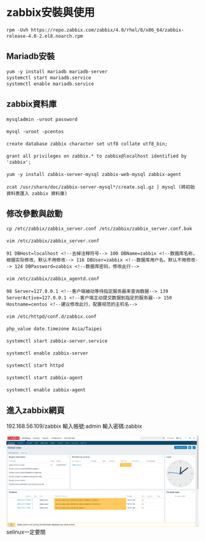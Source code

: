# zabbix安裝與使用
```
rpm -Uvh https://repo.zabbix.com/zabbix/4.0/rhel/8/x86_64/zabbix-release-4.0-2.el8.noarch.rpm
```
## Mariadb安裝
```
yum -y install mariadb mariadb-server
systemctl start mariadb.service 
systemctl enable mariadb.service
```
## zabbix資料庫
```
mysqladmin -uroot password

mysql -uroot -pcentos 

create database zabbix character set utf8 collate utf8_bin;

grant all privileges on zabbix.* to zabbix@localhost identified by 'zabbix';

yum -y install zabbix-server-mysql zabbix-web-mysql zabbix-agent 

zcat /usr/share/doc/zabbix-server-mysql*/create.sql.gz | mysql (將初始資料表匯入 zabbix 資料庫)
```
## 修改參數與啟動
```
cp /etc/zabbix/zabbix_server.conf /etc/zabbix/zabbix_server.conf.bak

vim /etc/zabbix/zabbix_server.conf 

91 DBHost=localhost <!--去掉注释符号--> 100 DBName=zabbix <!--数据库名称，根据实际修改，默认不用修改--> 116 DBUser=zabbix <!--数据库用户名，默认不用修改--> 124 DBPassword=zabbix <!--数据库密码，修改此行-->

vim /etc/zabbix/zabbix_agentd.conf 

98 Server=127.0.0.1 <!--客户端被动等待指定服务器来查询数据--> 139 ServerActive=127.0.0.1 <!--客户端主动提交数据到指定的服务器--> 150 Hostname=centos <!--建议修改此行，配置规范的主机名-->

vim /etc/httpd/conf.d/zabbix.conf 

php_value date.timezone Asia/Taipei

systemctl start zabbix-server.service

systemctl enable zabbix-server

systemctl start httpd

systemctl start zabbix-agent

systemctl enable zabbix-agent
```
## 進入zabbix網頁
192.168.56.109/zabbix
輸入帳號:admin
輸入密碼:zabbix

![github](https://github.com/yolo310250/Linux/blob/master/Zabbix/za.PNG "zabbix管理頁面")
selinux一定要關
